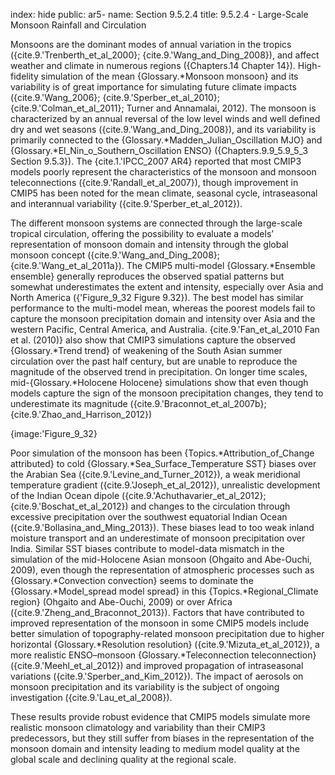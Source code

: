 index: hide
public: ar5-
name: Section 9.5.2.4
title: 9.5.2.4 - Large-Scale Monsoon Rainfall and Circulation

Monsoons are the dominant modes of annual variation in the tropics ({cite.9.'Trenberth_et_al_2000}; {cite.9.'Wang_and_Ding_2008}), and affect weather and climate in numerous regions ({Chapters.14 Chapter 14}). High-fidelity simulation of the mean {Glossary.*Monsoon monsoon} and its variability is of great importance for simulating future climate impacts ({cite.9.'Wang_2006}; {cite.9.'Sperber_et_al_2010}; {cite.9.'Colman_et_al_2011}; Turner and Annamalai, 2012). The monsoon is characterized by an annual reversal of the low level winds and well defined dry and wet seasons ({cite.9.'Wang_and_Ding_2008}), and its variability is primarily connected to the {Glossary.*Madden_Julian_Oscillation MJO} and {Glossary.*El_Nin_o_Southern_Oscillation ENSO} ({Chapters.9.9_5.9_5_3 Section 9.5.3}). The {cite.1.'IPCC_2007 AR4} reported that most CMIP3 models poorly represent the characteristics of the monsoon and monsoon teleconnections ({cite.9.'Randall_et_al_2007}), though improvement in CMIP5 has been noted for the mean climate, seasonal cycle, intraseasonal and interannual variability ({cite.9.'Sperber_et_al_2012}).

The different monsoon systems are connected through the large-scale tropical circulation, offering the possibility to evaluate a models’ representation of monsoon domain and intensity through the global monsoon concept ({cite.9.'Wang_and_Ding_2008}; {cite.9.'Wang_et_al_2011a}). The CMIP5 multi-model {Glossary.*Ensemble ensemble} generally reproduces the observed spatial patterns but somewhat underestimates the extent and intensity, especially over Asia and North America ({'Figure_9_32 Figure 9.32}). The best model has similar performance to the multi-model mean, whereas the poorest models fail to capture the monsoon precipitation domain and intensity over Asia and the western Pacific, Central America, and Australia. {cite.9.'Fan_et_al_2010 Fan et al. (2010)} also show that CMIP3 simulations capture the observed {Glossary.*Trend trend} of weakening of the South Asian summer circulation over the past half century, but are unable to reproduce the magnitude of the observed trend in precipitation. On longer time scales, mid-{Glossary.*Holocene Holocene} simulations show that even though models capture the sign of the monsoon precipitation changes, they tend to underestimate its magnitude ({cite.9.'Braconnot_et_al_2007b}; {cite.9.'Zhao_and_Harrison_2012})

{image:'Figure_9_32}

Poor simulation of the monsoon has been {Topics.*Attribution_of_Change attributed} to cold {Glossary.*Sea_Surface_Temperature SST} biases over the Arabian Sea ({cite.9.'Levine_and_Turner_2012}), a weak meridional temperature gradient ({cite.9.'Joseph_et_al_2012}), unrealistic development of the Indian Ocean dipole ({cite.9.'Achuthavarier_et_al_2012}; {cite.9.'Boschat_et_al_2012}) and changes to the circulation through excessive precipitation over the southwest equatorial Indian Ocean ({cite.9.'Bollasina_and_Ming_2013}). These biases lead to too weak inland moisture transport and an underestimate of monsoon precipitation over India. Similar SST biases contribute to model-data mismatch in the simulation of the mid-Holocene Asian monsoon (Ohgaito and Abe-Ouchi, 2009), even though the representation of atmospheric processes such as {Glossary.*Convection convection} seems to dominate the {Glossary.*Model_spread model spread} in this {Topics.*Regional_Climate region} (Ohgaito and Abe-Ouchi, 2009) or over Africa ({cite.9.'Zheng_and_Braconnot_2013}). Factors that have contributed to improved representation of the monsoon in some CMIP5 models include better simulation of topography-related monsoon precipitation due to higher horizontal {Glossary.*Resolution resolution} ({cite.9.'Mizuta_et_al_2012}), a more realistic ENSO–monsoon {Glossary.*Teleconnection teleconnection} ({cite.9.'Meehl_et_al_2012}) and improved propagation of intraseasonal variations ({cite.9.'Sperber_and_Kim_2012}). The impact of aerosols on monsoon precipitation and its variability is the subject of ongoing investigation ({cite.9.'Lau_et_al_2008}).

These results provide robust evidence that CMIP5 models simulate more realistic monsoon climatology and variability than their CMIP3 predecessors, but they still suffer from biases in the representation of the monsoon domain and intensity leading to medium model quality at the global scale and declining quality at the regional scale.
